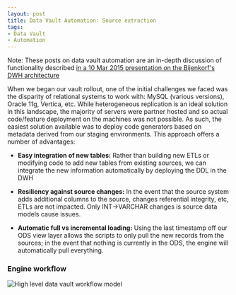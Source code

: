 ```yaml
---
layout: post
title: Data Vault Automation: Source extraction
tags:
- Data Vault
- Automation
---
```


Note: These posts on data vault automation are an in-depth discussion of functionality described [in a 10 Mar 2015 presentation on the Bijenkorf's DWH architecture](http://www.slideshare.net/RobWinters1/data-vault-automation-at-the-bijenkorf)


When we began our vault rollout, one of the initial challenges we faced was the disparity of relational systems to work with: MySQL (various versions), Oracle 11g, Vertica, etc. While heterogeneous replication is an ideal solution in this landscape, the majority of servers were partner hosted and so actual code/feature deployment on the machines was not possible. As such, the easiest solution available was to deploy code generators based on metadata derived from our staging environments. This approach offers a number of advantages:

* **Easy integration of new tables:** Rather than building new ETLs or modifying code to add new tables from existing sources, we can integrate the new information automatically by deploying the DDL in the DWH

* **Resiliency against source changes:** In the event that the source system adds additional columns to the source, changes referential integrity, etc, ETLs are not impacted. Only INT->VARCHAR changes is source data models cause issues.

* **Automatic full vs incremental loading:** Using the last timestamp off our ODS view layer allows the scripts to only pull the new records from the sources; in the event that nothing is currently in the ODS, the engine will automatically pull everything.


### Engine workflow

![High level data vault workflow model]({{site.url}}/assets/DV_Automation.png)

